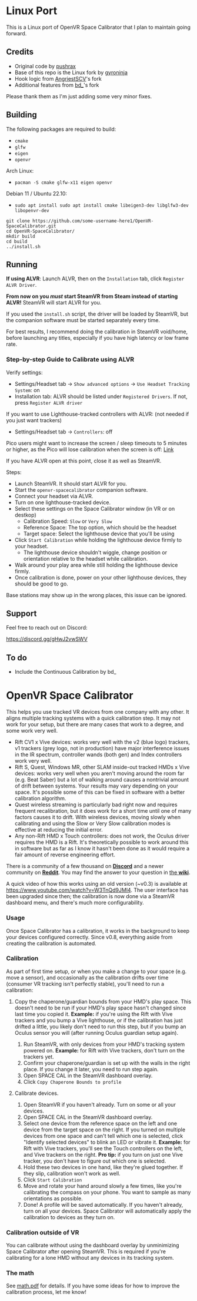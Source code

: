 # Linux Port
This is a Linux port of OpenVR Space Calibrator that I plan to maintain going forward.

## Credits
- Original code by [pushrax](https://github.com/pushrax)
- Base of this repo is the Linux fork by [gyroninja](https://github.com/gyroninja)
- Hook logic from [AngriestSCV](https://github.com/AngriestSCV)'s fork
- Additional features from [bd_](https://github.com/bdunderscore)'s fork

Please thank them as I'm just adding some very minor fixes.

## Building
The following packages are required to build:
  * `cmake`
  * `glfw`
  * `eigen`
  * `openvr`

Arch Linux:
  * `pacman -S cmake glfw-x11 eigen openvr`

Debian 11 / Ubuntu 22.10:
  * `sudo apt install sudo apt install cmake libeigen3-dev libglfw3-dev libopenvr-dev`

```
git clone https://github.com/some-username-here1/OpenVR-SpaceCalibrator.git
cd OpenVR-SpaceCalibrator/
mkdir build
cd build
../install.sh
```

## Running

**If using ALVR**: Launch ALVR, then on the `Installation` tab, click `Register ALVR Driver`.

**From now on you _must_ start SteamVR from Steam instead of starting ALVR!** SteamVR will start ALVR for you.

If you used the `install.sh` script, the driver will be loaded by SteamVR, but the companion software must be started separately every time.

For best results, I recommend doing the calibration in SteamVR void/home, before launching any titles, especially if you have high latency or low frame rate.

### Step-by-step Guide to Calibrate using ALVR

Verify settings:
 - Settings/Headset tab -> `Show advanced options` -> `Use Headset Tracking System`: on
 - Installation tab: ALVR should be listed under `Registered Drivers`. If not, press `Register ALVR driver`

If you want to use Lighthouse-tracked controllers with ALVR: (not needed if you just want trackers)
 - Settings/Headset tab -> `Controllers`: off

Pico users might want to increase the screen / sleep timeouts to 5 minutes or higher, as the Pico will lose calibration when the screen is off: [Link](https://www.reddit.com/r/PICO_VR/comments/zmspi9/i_managed_to_turn_off_the_pico_4s_sleep_mode_by/)

If you have ALVR open at this point, close it as well as SteamVR.

Steps:
- Launch SteamVR. It should start ALVR for you.
- Start the `openvr-spacecalibrator` companion software.
- Connect your headset via ALVR.
- Turn on one lighthouse-tracked device.
- Select these settings on the Space Calibrator window (in VR or on destkop)
  - Calibration Speed: `Slow` or `Very Slow`
  - Reference Space: The top option, which should be the headset
  - Target space: Select the lighthouse device that you'll be using
- Click `Start Calibration` while holding the lighthouse device firmly to your headset.
  - The lighthouse device shouldn't wiggle, change position or orientation relative to the headset while calibration.
- Walk around your play area while still holding the lighthouse device firmly.
- Once calibration is done, power on your other lighthouse devices, they should be good to go.

Base stations may show up in the wrong places, this issue can be ignored.


## Support

Feel free to reach out on Discord:

https://discord.gg/gHwJ2vwSWV

## To do

- Include the Continuous Calibration by bd_ 

# OpenVR Space Calibrator

This helps you use tracked VR devices from one company with any other. It aligns multiple tracking systems with a quick calibration step. It may not work for your setup, but there are many cases that work to a degree, and some work very well.

- Rift CV1 x Vive devices: works very well with the v2 (blue logo) trackers, v1 trackers (grey logo, not in production) have major interference issues in the IR spectrum, controller wands (both gen) and Index controllers work very well.
- Rift S, Quest, Windows MR, other SLAM inside-out tracked HMDs x Vive devices: works very well when you aren't moving around the room far (e.g. Beat Saber) but a lot of walking around causes a nontrivial amount of drift between systems. Your results may vary depending on your space. It's possible some of this can be fixed in software with a better calibration algorithm.
- Quest wireless streaming is particularly bad right now and requires frequent recalibration, but it does work for a short time until one of many factors causes it to drift. With wireless devices, moving slowly when calibrating and using the Slow or Very Slow calibration modes is effective at reducing the initial error.
- Any non-Rift HMD x Touch controllers: does not work, the Oculus driver requires the HMD is a Rift. It's theoretically possible to work around this in software but as far as I know it hasn't been done as it would require a fair amount of reverse engineering effort.

There is a community of a few thousand on [**Discord**](https://discord.gg/m7g2Wyj) and a newer community on [**Reddit**](https://www.reddit.com/r/MixedVR/). You may find the answer to your question in [the **wiki**](https://github.com/pushrax/OpenVR-SpaceCalibrator/wiki).

A quick video of how this works using an old version (~v0.3) is available at https://www.youtube.com/watch?v=W3TnQd9JMl4. The user interface has been upgraded since then; the calibration is now done via a SteamVR dashboard menu, and there's much more configurability.

### Usage

Once Space Calibrator has a calibration, it works in the background to keep your devices configured correctly. Since v0.8, everything aside from creating the calibration is automated.

### Calibration

As part of first time setup, or when you make a change to your space (e.g. move a sensor), and occasionally as the calibration drifts over time (consumer VR tracking isn't perfectly stable), you'll need to run a calibration:

1. Copy the chaperone/guardian bounds from your HMD's play space. This doesn't need to be run if your HMD's play space hasn't changed since last time you copied it. __Example:__ if you're using the Rift with Vive trackers and you bump a Vive lighthouse, or if the calibration has just drifted a little, you likely don't need to run this step, but if you bump an Oculus sensor you will (after running Oculus guardian setup again).
    1. Run SteamVR, with only devices from your HMD's tracking system powered on. __Example:__ for Rift with Vive trackers, don't turn on the trackers yet.
    2. Confirm your chaperone/guardian is set up with the walls in the right place. If you change it later, you need to run step again.
    3. Open SPACE CAL in the SteamVR dashboard overlay.
    4. Click `Copy Chaperone Bounds to profile`

2. Calibrate devices.
    1. Open SteamVR if you haven't already. Turn on some or all your devices.
    2. Open SPACE CAL in the SteamVR dashboard overlay.
    3. Select one device from the reference space on the left and one device from the target space on the right. If you turned on multiple devices from one space and can't tell which one is selected, click "Identify selected devices" to blink an LED or vibrate it. __Example:__ for Rift with Vive trackers, you'll see the Touch controllers on the left, and Vive trackers on the right. __Pro tip:__ if you turn on just one Vive tracker, you don't have to figure out which one is selected.
    4. Hold these two devices in one hand, like they're glued together. If they slip, calibration won't work as well.
    5. Click `Start Calibration`
    6. Move and rotate your hand around slowly a few times, like you're calibrating the compass on your phone. You want to sample as many orientations as possible.
    7. Done! A profile will be saved automatically. If you haven't already, turn on all your devices. Space Calibrator will automatically apply the calibration to devices as they turn on.

### Calibration outside of VR

You can calibrate without using the dashboard overlay by unminimizing Space Calibrator after opening SteamVR. This is required if you're calibrating for a lone HMD without any devices in its tracking system.

### The math

See [math.pdf](https://github.com/pushrax/OpenVR-SpaceCalibrator/blob/master/math.pdf) for details.
If you have some ideas for how to improve the calibration process, let me know!
